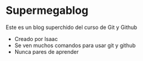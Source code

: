 # Supermegablog
Este es un blog superchido del curso de Git y Github

* Creado por Isaac
* Se ven muchos comandos para usar git y github
* Nunca pares de aprender

